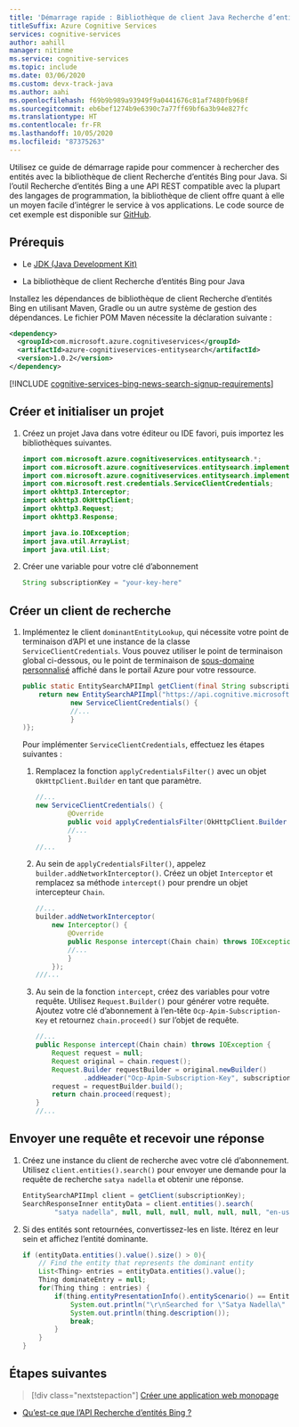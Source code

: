 ```yaml
---
title: 'Démarrage rapide : Bibliothèque de client Java Recherche d’entités Bing'
titleSuffix: Azure Cognitive Services
services: cognitive-services
author: aahill
manager: nitinme
ms.service: cognitive-services
ms.topic: include
ms.date: 03/06/2020
ms.custom: devx-track-java
ms.author: aahi
ms.openlocfilehash: f69b9b989a93949f9a0441676c81af7480fb968f
ms.sourcegitcommit: eb6bef1274b9e6390c7a77ff69bf6a3b94e827fc
ms.translationtype: HT
ms.contentlocale: fr-FR
ms.lasthandoff: 10/05/2020
ms.locfileid: "87375263"
---
```

Utilisez ce guide de démarrage rapide pour commencer à rechercher des entités avec la bibliothèque de client Recherche d’entités Bing pour Java. Si l’outil Recherche d’entités Bing a une API REST compatible avec la plupart des langages de programmation, la bibliothèque de client offre quant à elle un moyen facile d’intégrer le service à vos applications. Le code source de cet exemple est disponible sur [GitHub](https://github.com/Azure-Samples/cognitive-services-java-sdk-samples/tree/master/Search/BingEntitySearch).

## <a name="prerequisites"></a>Prérequis

* Le [JDK (Java Development Kit)](https://www.oracle.com/technetwork/java/javase/downloads/)

* La bibliothèque de client Recherche d’entités Bing pour Java

Installez les dépendances de bibliothèque de client Recherche d’entités Bing en utilisant Maven, Gradle ou un autre système de gestion des dépendances. Le fichier POM Maven nécessite la déclaration suivante :

```xml
<dependency>
  <groupId>com.microsoft.azure.cognitiveservices</groupId>
  <artifactId>azure-cognitiveservices-entitysearch</artifactId>
  <version>1.0.2</version>
</dependency>
```

[!INCLUDE [cognitive-services-bing-news-search-signup-requirements](~/includes/cognitive-services-bing-entity-search-signup-requirements.md)]


## <a name="create-and-initialize-a-project"></a>Créer et initialiser un projet

1. Créez un projet Java dans votre éditeur ou IDE favori, puis importez les bibliothèques suivantes.

    ```java
    import com.microsoft.azure.cognitiveservices.entitysearch.*;
    import com.microsoft.azure.cognitiveservices.entitysearch.implementation.EntitySearchAPIImpl;
    import com.microsoft.azure.cognitiveservices.entitysearch.implementation.SearchResponseInner;
    import com.microsoft.rest.credentials.ServiceClientCredentials;
    import okhttp3.Interceptor;
    import okhttp3.OkHttpClient;
    import okhttp3.Request;
    import okhttp3.Response;
    
    import java.io.IOException;
    import java.util.ArrayList;
    import java.util.List;
    ```

2. Créer une variable pour votre clé d’abonnement

    ```java
    String subscriptionKey = "your-key-here"
    ```

## <a name="create-a-search-client"></a>Créer un client de recherche

1. Implémentez le client `dominantEntityLookup`, qui nécessite votre point de terminaison d’API et une instance de la classe `ServiceClientCredentials`. Vous pouvez utiliser le point de terminaison global ci-dessous, ou le point de terminaison de [sous-domaine personnalisé](../../../../cognitive-services/cognitive-services-custom-subdomains.md) affiché dans le portail Azure pour votre ressource.

    ```java
    public static EntitySearchAPIImpl getClient(final String subscriptionKey) {
        return new EntitySearchAPIImpl("https://api.cognitive.microsoft.com/bing/v7.0/",
                new ServiceClientCredentials() {
                //...
                }
    )};
    ```

    Pour implémenter `ServiceClientCredentials`, effectuez les étapes suivantes :

   1. Remplacez la fonction `applyCredentialsFilter()` avec un objet `OkHttpClient.Builder` en tant que paramètre. 
        
       ```java
       //...
       new ServiceClientCredentials() {
               @Override
               public void applyCredentialsFilter(OkHttpClient.Builder builder) {
               //...
               }
       //...
       ```
    
   2. Au sein de `applyCredentialsFilter()`, appelez `builder.addNetworkInterceptor()`. Créez un objet `Interceptor` et remplacez sa méthode `intercept()` pour prendre un objet intercepteur `Chain`.

       ```java
       //...
       builder.addNetworkInterceptor(
           new Interceptor() {
               @Override
               public Response intercept(Chain chain) throws IOException {
               //...    
               }
           });
       ///...
       ```

   3. Au sein de la fonction `intercept`, créez des variables pour votre requête. Utilisez `Request.Builder()` pour générer votre requête. Ajoutez votre clé d’abonnement à l’en-tête `Ocp-Apim-Subscription-Key` et retournez `chain.proceed()` sur l’objet de requête.
            
       ```java
       //...
       public Response intercept(Chain chain) throws IOException {
           Request request = null;
           Request original = chain.request();
           Request.Builder requestBuilder = original.newBuilder()
                   .addHeader("Ocp-Apim-Subscription-Key", subscriptionKey);
           request = requestBuilder.build();
           return chain.proceed(request);
       }
       //...
       ```
## <a name="send-a-request-and-receive-a-response"></a>Envoyer une requête et recevoir une réponse

1. Créez une instance du client de recherche avec votre clé d’abonnement. Utilisez `client.entities().search()` pour envoyer une demande pour la requête de recherche `satya nadella` et obtenir une réponse. 
    
    ```java
    EntitySearchAPIImpl client = getClient(subscriptionKey);
    SearchResponseInner entityData = client.entities().search(
            "satya nadella", null, null, null, null, null, null, "en-us", null, null, SafeSearch.STRICT, null);
    ```

1. Si des entités sont retournées, convertissez-les en liste. Itérez en leur sein et affichez l’entité dominante.

    ```java
    if (entityData.entities().value().size() > 0){
        // Find the entity that represents the dominant entity
        List<Thing> entries = entityData.entities().value();
        Thing dominateEntry = null;
        for(Thing thing : entries) {
            if(thing.entityPresentationInfo().entityScenario() == EntityScenario.DOMINANT_ENTITY) {
                System.out.println("\r\nSearched for \"Satya Nadella\" and found a dominant entity with this description:");
                System.out.println(thing.description());
                break;
            }
        }
    }
    ```

## <a name="next-steps"></a>Étapes suivantes

> [!div class="nextstepaction"]
> [Créer une application web monopage](../../tutorial-bing-entities-search-single-page-app.md)

* [Qu’est-ce que l’API Recherche d’entités Bing ?](../../overview.md)
